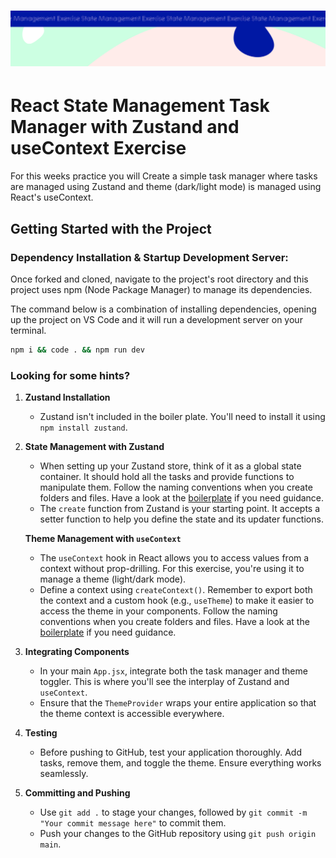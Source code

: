 <h1 align="center">
  <a href="">
    <img src="/src/assets/state-management.svg" alt="Boiler Plate">
  </a>
</h1>

# React State Management Task Manager with Zustand and useContext Exercise

For this weeks practice you will Create a simple task manager where tasks are managed using Zustand and theme (dark/light mode) is managed using React's useContext.

## Getting Started with the Project

### Dependency Installation & Startup Development Server:

Once forked and cloned, navigate to the project's root directory and this project uses npm (Node Package Manager) to manage its dependencies.

The command below is a combination of installing dependencies, opening up the project on VS Code and it will run a development server on your terminal.

```bash
npm i && code . && npm run dev
```

### Looking for some hints?
1.  **Zustand Installation**
    - Zustand isn't included in the boiler plate. You'll need to install it using `npm install zustand`.

2.  **State Management with Zustand**
    - When setting up your Zustand store, think of it as a global state container. It should hold all the tasks and provide functions to manipulate them. Follow the naming conventions when you create folders and files. Have a look at the [boilerplate](https://github.com/Technigo/react-zustand-boiler-plate) if you need guidance.
    - The `create` function from Zustand is your starting point. It accepts a setter function to help you define the state and its updater functions.
    
    **Theme Management with `useContext`**
    - The `useContext` hook in React allows you to access values from a context without prop-drilling. For this exercise, you're using it to manage a theme (light/dark mode).
    - Define a context using `createContext()`. Remember to export both the context and a custom hook (e.g., `useTheme`) to make it easier to access the theme in your components. Follow the naming conventions when you create folders and files. Have a look at the [boilerplate](https://github.com/Technigo/react-vite-use-context-boiler-plate) if you need guidance.

3.  **Integrating Components**
    - In your main `App.jsx`, integrate both the task manager and theme toggler. This is where you'll see the interplay of Zustand and `useContext`.
    - Ensure that the `ThemeProvider` wraps your entire application so that the theme context is accessible everywhere.

4.  **Testing**
    - Before pushing to GitHub, test your application thoroughly. Add tasks, remove them, and toggle the theme. Ensure everything works seamlessly.

6.  **Committing and Pushing**
    - Use `git add .` to stage your changes, followed by `git commit -m "Your commit message here"` to commit them.
    - Push your changes to the GitHub repository using `git push origin main`.
